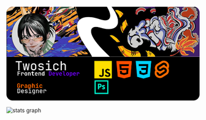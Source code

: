 ![alt text](https://github.com/thalenes/thalenes/blob/main/poster.png)

<div align="left">
<img src="https://github-readme-stats.vercel.app/api?username=twosich&hide_title=true&show_icons=true&include_all_commits=true&count_private=true&disable_animations=false&theme=dark&locale=en&hide_border=true" height="150" alt="stats graph"/>
</div>


